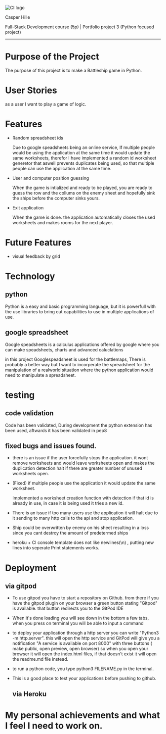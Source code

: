 ![CI logo](https://codeinstitute.s3.amazonaws.com/fullstack/ci_logo_small.png)

Casper Hille

Full-Stack Development course (5p) | Portfolio project 3 (Python focused project)
***

# Purpose of the Project

The purpose of this project is to make a Battleship game in Python.

# User Stories

as a user I want to play a game of logic.

# Features

  * Random spreadsheet ids

    Due to google speadsheets being an online service, If multiple people would be using the application at the same time it would update the same worksheets, therefor I have implemented a random id worksheet generetor that aswell prevents duplicates being used, so that multiple people can use the application at the same time. 
    
  * User and computer position guessing

    When the game is intialized and ready to be played, you are ready to guess the row and the collums on the enemy sheet and hopefully sink the ships before the computer sinks yours.

  * Exit application

    When the game is done. the application automatically closes the used worksheets and makes rooms for the next player.

 # Future Features

 * visual feedback by grid
   
# Technology

  ## python
  Python is a easy and basic programming language, but it is powerfull with the use libraries to bring out capabilities to use in multiple applications of use.

  ## google spreadsheet
  Google speadsheets is a calculus applications offered by google where you can make speadsheets, charts and advanced caluclations

  in this project Googlespeadsheet is used for the battlemaps, There is probably a better way but I want to incorperate the spreadsheet for the manipulation of a realworld situation where the python application would need to manipulate a spreadsheet.

# testing

   ## code validation

  Code has been validated, During development the python extension has been used, aftwards it has been validated in pep8
  
   ## fixed bugs and issues found.
  
  * there is an issue if the user forcefully stops the application. it wont remove worksheets and would leave worksheets open and makes the duplication detection halt if there are greater number of unused worksheets open.

  * (Fixed) if multiple people use the application it would update the same worksheet.
    
    Implemented a worksheet creation function with detection if that id is already in use, in case it is being used it tries a new id.
  
  * There is an issue if too many users use the application it will halt due to it sending to many http calls to the api and stop application.

  * Ship could be overwritten by enemy on his sheet resulting in a loss since you cant destroy the amount of predetermed ships

  * heroku + CI console template does not like newlines(\n) , putting new lines into seperate Print statements works.

# Deployment
   ## via gitpod

 * To use gitpod you have to start a repository on Github. 
   from there if you have the gitpod plugin on your browser a green button stating "Gitpod" is available. that button redirects you to the GitPod IDE
   
 * When it's done loading you will see down in the bottom a few tabs, when you press on terminal you will be able to input a command 
   
 * to deploy your application through a http server you can write "Python3 -m http.server". this will open the http service and GitPod will give you a notification "A service is available on port 8000" with three buttons ( make public, open preview, open browser) so when you open your browser it will open the  index.html files, if that doesn't exist it will open the readme.md file instead.

 * to run a python code, you type python3 FILENAME.py in the terminal.
 
 * This is a good place to test your applications before pushing to github.

   ## via Heroku

# My personal achievements and what I feel I need to work on.


